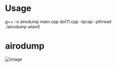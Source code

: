 # Usage
g++ -o airodump main.cpp dot11.cpp -lpcap -pthread  
./airodump wlan0 
# airodump
![image](https://user-images.githubusercontent.com/61967756/99354258-7deb5d80-28e9-11eb-9d9e-cdc263ccc94e.png)

